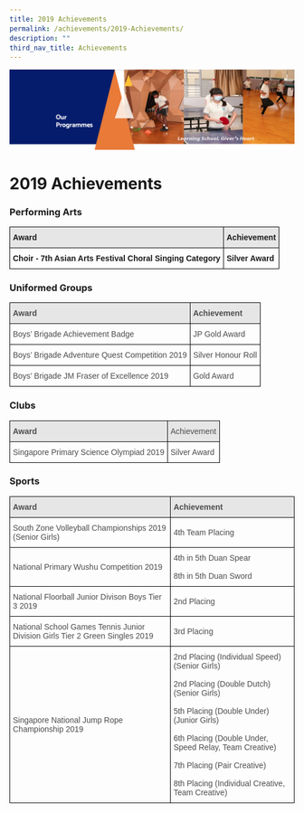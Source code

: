 ```yaml
---
title: 2019 Achievements
permalink: /achievements/2019-Achievements/
description: ""
third_nav_title: Achievements
---
```


![](/images/OurProgrammes.png)

2019 Achievements
=================

### Performing Arts

<style type="text/css">
.tg  {border-collapse:collapse;border-spacing:0;}
.tg td{border-color:black;border-style:solid;border-width:1px;font-family:Arial, sans-serif;font-size:14px;
  overflow:hidden;padding:10px 5px;word-break:normal;}
.tg th{border-color:black;border-style:solid;border-width:1px;font-family:Arial, sans-serif;font-size:14px;
  font-weight:normal;overflow:hidden;padding:10px 5px;word-break:normal;}
.tg .tg-3qhc{background-color:#E6E6E6;font-weight:bold;text-align:left;vertical-align:top}
.tg .tg-yla0{font-weight:bold;text-align:left;vertical-align:middle}
</style>
<table class="tg">
<thead>
  <tr>
    <th class="tg-3qhc">Award</th>
    <th class="tg-3qhc">Achievement</th>
  </tr>
</thead>
<tbody>
  <tr>
    <td class="tg-yla0">Choir - 7th Asian Arts Festival Choral Singing Category</td>
    <td class="tg-yla0"> Silver Award</td>
  </tr>
</tbody>
</table>


### Uniformed Groups

<style type="text/css">
.tg  {border-collapse:collapse;border-spacing:0;}
.tg td{border-color:black;border-style:solid;border-width:1px;font-family:Arial, sans-serif;font-size:14px;
  overflow:hidden;padding:10px 5px;word-break:normal;}
.tg th{border-color:black;border-style:solid;border-width:1px;font-family:Arial, sans-serif;font-size:14px;
  font-weight:normal;overflow:hidden;padding:10px 5px;word-break:normal;}
.tg .tg-a2ei{color:#4C4C4C;text-align:left;vertical-align:middle}
.tg .tg-8nb5{background-color:#E6E6E6;color:#4C4C4C;font-weight:bold;text-align:left;vertical-align:top}
</style>
<table class="tg">
<thead>
  <tr>
    <th class="tg-8nb5">Award</th>
    <th class="tg-8nb5">Achievement</th>
  </tr>
</thead>
<tbody>
  <tr>
    <td class="tg-a2ei">Boys’ Brigade Achievement Badge</td>
    <td class="tg-a2ei">JP Gold Award</td>
  </tr>
  <tr>
    <td class="tg-a2ei">Boys’ Brigade Adventure Quest Competition 2019</td>
    <td class="tg-a2ei"> Silver Honour Roll</td>
  </tr>
  <tr>
    <td class="tg-a2ei">Boys’ Brigade JM Fraser of Excellence 2019</td>
    <td class="tg-a2ei"> Gold Award</td>
  </tr>
</tbody>
</table>


### Clubs

<style type="text/css">
.tg  {border-collapse:collapse;border-spacing:0;}
.tg td{border-color:black;border-style:solid;border-width:1px;font-family:Arial, sans-serif;font-size:14px;
  overflow:hidden;padding:10px 5px;word-break:normal;}
.tg th{border-color:black;border-style:solid;border-width:1px;font-family:Arial, sans-serif;font-size:14px;
  font-weight:normal;overflow:hidden;padding:10px 5px;word-break:normal;}
.tg .tg-a2ei{color:#4C4C4C;text-align:left;vertical-align:middle}
.tg .tg-m5zk{background-color:#E6E6E6;color:#4C4C4C;text-align:left;vertical-align:middle}
.tg .tg-8nb5{background-color:#E6E6E6;color:#4C4C4C;font-weight:bold;text-align:left;vertical-align:top}
</style>
<table class="tg">
<thead>
  <tr>
    <th class="tg-8nb5">Award<br></th>
    <th class="tg-m5zk">Achievement</th>
  </tr>
</thead>
<tbody>
  <tr>
    <td class="tg-a2ei">Singapore Primary Science Olympiad 2019</td>
    <td class="tg-a2ei">Silver Award</td>
  </tr>
</tbody>
</table>


### Sports

<style type="text/css">
.tg  {border-collapse:collapse;border-spacing:0;}
.tg td{border-color:black;border-style:solid;border-width:1px;font-family:Arial, sans-serif;font-size:14px;
  overflow:hidden;padding:10px 5px;word-break:normal;}
.tg th{border-color:black;border-style:solid;border-width:1px;font-family:Arial, sans-serif;font-size:14px;
  font-weight:normal;overflow:hidden;padding:10px 5px;word-break:normal;}
.tg .tg-a2ei{color:#4C4C4C;text-align:left;vertical-align:middle}
.tg .tg-q6nq{color:#4C4C4C;text-align:left;vertical-align:top}
.tg .tg-8nb5{background-color:#E6E6E6;color:#4C4C4C;font-weight:bold;text-align:left;vertical-align:top}
</style>
<table class="tg">
<thead>
  <tr>
    <th class="tg-8nb5">Award</th>
    <th class="tg-8nb5">Achievement</th>
  </tr>
</thead>
<tbody>
  <tr>
    <td class="tg-a2ei">South Zone Volleyball Championships 2019 (Senior Girls) </td>
    <td class="tg-a2ei">4th Team Placing </td>
  </tr>
  <tr>
    <td class="tg-q6nq"><br><span style="font-weight:400;color:#4C4C4C">National Primary Wushu Competition 2019</span></td>
    <td class="tg-q6nq"><span style="font-weight:400;color:#4C4C4C">4th in 5th Duan Spear</span><br><br><span style="font-weight:400;color:#4C4C4C">8th in 5th Duan Sword</span></td>
  </tr>
  <tr>
    <td class="tg-a2ei"> National Floorball Junior Divison Boys Tier 3 2019</td>
    <td class="tg-a2ei"> 2nd Placing</td>
  </tr>
  <tr>
    <td class="tg-a2ei"> National School Games Tennis Junior Division Girls Tier 2 Green Singles 2019</td>
    <td class="tg-a2ei"> 3rd Placing</td>
  </tr>
  <tr>
    <td class="tg-a2ei"> Singapore National Jump Rope Championship 2019 </td>
    <td class="tg-q6nq"><span style="font-weight:400;color:#4C4C4C"> 2nd Placing (Individual Speed)(Senior Girls)</span><br><br><span style="font-weight:400;color:#4C4C4C">2nd Placing (Double Dutch) (Senior Girls)</span><br><br><span style="font-weight:400;color:#4C4C4C">5th Placing (Double Under)</span><br><span style="font-weight:400;color:#4C4C4C">(Junior Girls)</span><br><br><span style="font-weight:400;color:#4C4C4C">6th Placing (Double Under, Speed Relay, Team Creative)</span><br><br><span style="font-weight:400;color:#4C4C4C">7th Placing (Pair Creative)</span><br><br><span style="font-weight:400;color:#4C4C4C">8th Placing (Individual Creative, Team Creative) </span></td>
  </tr>
</tbody>
</table>